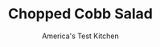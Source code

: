 ---
layout: ../../layouts/MarkdownPostLayout.astro
title: Chopped Cobb Salad
author: America's Test Kitchen
pubDate: 2023-03-15
description: "This hearty, flavorful salad is a quick, easy meal in itself. Perfect for busy weeknights."
image_url: https://res.cloudinary.com/hksqkdlah/image/upload/ar_1:1,c_fill,dpr_2.0,f_auto,fl_lossy.progressive.strip_profile,g_faces:auto,q_auto:low,w_344/6781_sfs-cobb-salad-a-007-279494
tags: ["Main Courses","Chicken","Weeknight","Salads","30-Minute Suppers"]
calories: 3419
protein: 43
carbohydrates: 21
fats: 
fiber: 12
ingredients: ["1 cup, crumbled blue cheese","1/4 cup, extra virgin olive oil","2 tablespoons, red wine vinegar",", Salt and pepper","8 slices, bacon, chopped","2 , boneless, skinless chicken breasts (about 12 ounces), cut into 1/2-inch pieces","3 , romaine hearts, chopped","1 pint, cherry tomatoes, halved","2 , ripe avocados, pitted, skinned, and chopped","3 , large hard-cooked eggs, peeled and quartered"]
serves: 4
time: "30 minutes"
instructions: ["Process 1/2 cup cheese, oil, vinegar, ¼ teaspoon salt, and ½ teaspoon pepper in food processor until well combined.","Cook bacon in large nonstick skillet over medium-high heat until crisp, about 5 minutes. Transfer bacon to paper towel-lined plate and pour off all but 1 tablespoon fat from skillet. Pat chicken dry with paper towels and season with salt and pepper. Cook chicken in bacon fat until golden brown and cooked through, 2 to 4 minutes. Transfer to plate and let cool 5 minutes.","Combine lettuce, tomatoes, remaining cheese, cooled chicken, and dressing in large bowl. Top salad with crisp bacon, avocados, and eggs. Serve."]
nutrition: ["1717 mg Potassium","592 mg Phosphorus","295 mg Calcium","4 mg Iron","110 mg Magnesium","1424 mg Sodium","3 mg Zinc","67 g Fat","13 mg Niacin (B3)","34 g Monounsaturated","8 g Polyunsaturated","29 mg Vitamin C","1 µg Vitamin D","265 mg Cholesterol","19 g Saturated","12 g Fiber","386 µg Folate (food)","6 g Sugars","232 µg Vitamin K","471 g Water","21 g Carbs","386 µg Folate equivalent (total)","43 g Protein","5 mg Vitamin E","1 µg Vitamin B12","1 mg Vitamin B6","996 µg Vitamin A","854 kcal Energy","3419 calories"]
notes: "Use our quick and foolproof recipe for hard-cooked eggs."
---